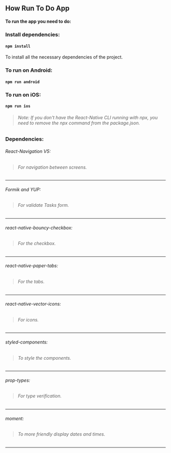 
## How Run To Do App

#### To run the app you need to do:

### Install dependencies:
#### `npm install`
To install all the necessary dependencies of the project.

### To run on Android:
#### `npm run android`

### To run on iOS:
#### `npm run ios`

> ###### Note: If you don't have the React-Native CLI running with npx, you need to remove the npx command from the package.json.



### Dependencies:

###### React-Navigation V5:

> ###### For navigation between screens.

------------

###### Formik and YUP:

> ###### For validate Tasks form.

------------

###### react-native-bouncy-checkbox:

> ###### For the checkbox.

------------

###### react-native-paper-tabs:

> ###### For the tabs.

------------

###### react-native-vector-icons:

> ###### For icons.

------------

###### styled-components:

> ###### To style the components.

------------

###### prop-types:

> ###### For type verification.

------------

###### moment:

> ###### To more friendly display dates and times.

------------